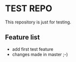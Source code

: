 # TEST REPO

This repository is just for testing.

## Feature list

* add first test feature
* changes made in master ;-)
